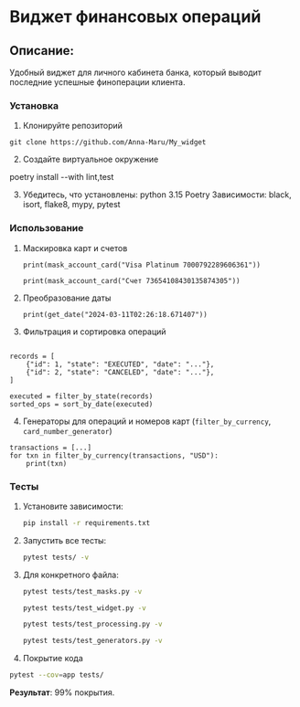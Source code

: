 # Виджет финансовых операций

## Описание:

Удобный виджет для личного кабинета банка, который выводит последние успешные финоперации клиента.

### Установка

1. Клонируйте репозиторий
```
git clone https://github.com/Anna-Maru/My_widget
```

2. Создайте виртуальное окружение

poetry install --with lint,test

3. Убедитесь, что установлены:
   python 3.15
   Poetry
   Зависимости: black, isort, flake8, mypy, pytest

### Использование

1. Маскировка карт и счетов
   ```from widget.py import mask_account_card
   print(mask_account_card("Visa Platinum 7000792289606361"))

   print(mask_account_card("Счет 73654108430135874305"))
2. Преобразование даты
   ```from widget.py import get_date
   print(get_date("2024-03-11T02:26:18.671407"))
   ```
3. Фильтрация и сортировка операций
```from processing.py import filter_by_state, sort_by_date

records = [
    {"id": 1, "state": "EXECUTED", "date": "..."},
    {"id": 2, "state": "CANCELED", "date": "..."},
]

executed = filter_by_state(records)
sorted_ops = sort_by_date(executed)
```
4. Генераторы для операций и номеров карт (`filter_by_currency`, `card_number_generator`)
```
transactions = [...]
for txn in filter_by_currency(transactions, "USD"):
    print(txn)
   ```

### Тесты
1. Установите зависимости:
   ```bash
   pip install -r requirements.txt
   ```
2. Запустить все тесты:
   ```bash
   pytest tests/ -v
   ```
3. Для конкретного файла:
   ```bash
   pytest tests/test_masks.py -v
   ```
   ```bash
   pytest tests/test_widget.py -v
   ```
   ```bash
   pytest tests/test_processing.py -v
   ```
   ```bash
   pytest tests/test_generators.py -v
   ```
5. Покрытие кода
```bash
pytest --cov=app tests/
```
**Результат**: 99% покрытия.